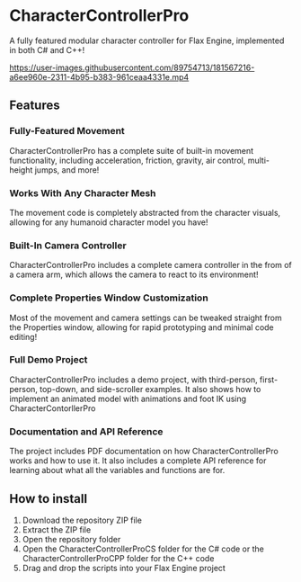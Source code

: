 # CharacterControllerPro
A fully featured modular character controller for Flax Engine, implemented in both C# and C++!




https://user-images.githubusercontent.com/89754713/181567216-a6ee960e-2311-4b95-b383-961ceaa4331e.mp4




## Features
### Fully-Featured Movement
CharacterControllerPro has a complete suite of built-in movement functionality, including acceleration, friction, gravity, air control, multi-height jumps, and more!

### Works With Any Character Mesh
The movement code is completely abstracted from the character visuals, allowing for any humanoid character model you have!

### Built-In Camera Controller
CharacterControllerPro includes a complete camera controller in the from of a camera arm, which allows the camera to react to its environment!

### Complete Properties Window Customization
Most of the movement and camera settings can be tweaked straight from the Properties window, allowing for rapid prototyping and minimal code editing!

### Full Demo Project
CharacterControllerPro includes a demo project, with third-person, first-person, top-down, and side-scroller examples. It also shows how to implement an animated model with animations and foot IK using CharacterContorllerPro

### Documentation and API Reference
The project includes PDF documentation on how CharacterControllerPro works and how to use it. It also includes a complete API reference for learning about what all the variables and functions are for.

## How to install
1. Download the repository ZIP file
2. Extract the ZIP file
3. Open the repository folder
4. Open the CharacterControllerProCS folder for the C# code or the CharacterControllerProCPP folder for the C++ code
5. Drag and drop the scripts into your Flax Engine project
